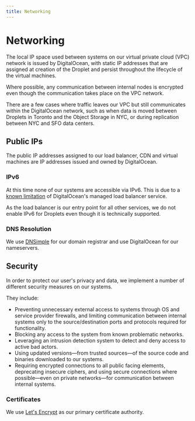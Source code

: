 ```yaml
---
title: Networking
---
```


# Networking

The local IP space used between systems on our virtual private cloud (VPC) network is issued by DigitalOcean, with static IP addresses that are assigned at creation of the Droplet and persist throughout the lifecycle of the virtual machines.

Where possible, any communication between internal nodes is encrypted even though the communication takes place on the VPC network.

There are a few cases where traffic leaves our VPC but still communicates within the DigitalOcean network, such as when data is moved between Droplets in Toronto and the Object Storage in NYC, or during replication between NYC and SFO data centers.

## Public IPs

The public IP addresses assigned to our load balancer, CDN and virtual machines are IP addresses issued and owned by DigitalOcean.

### IPv6

At this time none of our systems are accessible via IPv6.
This is due to a [known limitation](https://docs.digitalocean.com/products/networking/load-balancers/details/limits/) of DigitalOcean's managed load balancer service.

As the load balancer is our entry point for all other services, we do not enable IPv6 for Droplets even though it is technically supported.

### DNS Resolution

We use [DNSimple](https://dnsimple.com/) for our domain registrar and use DigitalOcean for our nameservers.

## Security

In order to protect our user's privacy and data, we implement a number of different security measures on our systems.

They include:

- Preventing unnecessary external access to systems through OS and service provider firewalls, and limiting communication between internal systems only to the source/destination ports and protocols required for functionality.
- Blocking any access to the system from known problematic networks.
- Leveraging an intrusion detection system to detect and deny access to active bad actors.
- Using updated versions—from trusted sources—of the source code and binaries downloaded to our systems.
- Requiring encrypted connections to all public facing elements, deprecating insecure ciphers, and using secure connections where possible—even on private networks—for communication between internal systems.

### Certificates

We use [Let's Encrypt](https://letsencrypt.org/) as our primary certificate authority.
